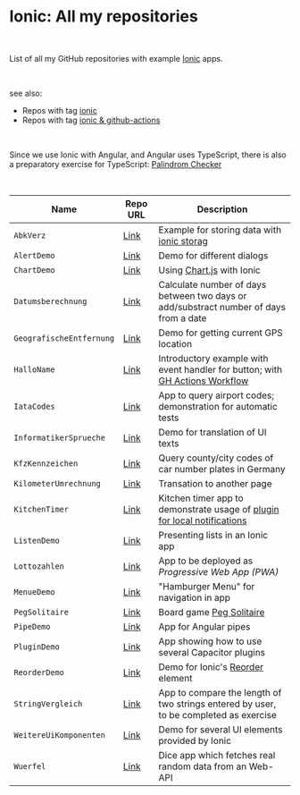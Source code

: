 # Ionic: All my repositories #

<br>

List of all my GitHub repositories with example [Ionic](https://ionicframework.com/) apps.

<br>

see also: 
* Repos with tag [ionic](https://github.com/MDecker-MobileComputing?tab=repositories&q=topic%3Aionic&type=source)
* Repos with tag [ionic & github-actions](https://github.com/MDecker-MobileComputing?tab=repositories&q=topic%3Aionic+topic%3Agithub-actions&type=source&language=&sort=)

<br>

Since we use Ionic with Angular, and Angular uses TypeScript, there is also a preparatory exercise for TypeScript: [Palindrom Checker](https://github.com/MDecker-MobileComputing/TypeScript_PalindromChecker)

<br>

| Name | Repo URL | Description |
| ---- | -------- | ----------- |
| `AbkVerz` | [Link](https://github.com/MDecker-MobileComputing/Ionic_AbkVerz) | Example for storing data with [ionic storag](https://ionicframework.com/docs/angular/storage) |
| `AlertDemo` | [Link](https://github.com/MDecker-MobileComputing/Ionic_AlertDemo) | Demo for different dialogs |
| `ChartDemo` | [Link](https://github.com/MDecker-MobileComputing/Ionic_ChartDemo) | Using [Chart.js](https://www.chartjs.org/) with Ionic |
| `Datumsberechnung` | [Link](https://github.com/MDecker-MobileComputing/Ionic_Datumsberechnung) | Calculate number of days between two days or add/substract number of days from a date |
| `GeografischeEntfernung` | [Link](https://github.com/MDecker-MobileComputing/Ionic_GeografischeEntfernung) | Demo for getting current GPS location | 
| `HalloName` | [Link](https://github.com/MDecker-MobileComputing/Ionic_HalloName) | Introductory example with event handler for button; with [GH Actions Workflow](https://github.com/MDecker-MobileComputing/Ionic_HalloName/blob/master/.github/workflows/ionic-angular-ci.yml) |
| `IataCodes` | [Link](https://github.com/MDecker-MobileComputing/Ionic_IataCodes) | App to query airport codes; demonstration for automatic tests |
| `InformatikerSprueche`| [Link](https://github.com/MDecker-MobileComputing/Ionic_InformatikerSprueche) | Demo for translation of UI texts |
| `KfzKennzeichen` | [Link](https://github.com/MDecker-MobileComputing/Ionic_KfzKennzeichen) | Query county/city codes of car number plates in Germany |
| `KilometerUmrechnung` | [Link](https://github.com/MDecker-MobileComputing/Ionic_KilometerUmrechnung) | Transation to another page |
| `KitchenTimer` | [Link](https://github.com/MDecker-MobileComputing/Ionic_KitchenTimer) | Kitchen timer app to demonstrate usage of [plugin for local notifications](https://capacitorjs.com/docs/apis/local-notifications) |
| `ListenDemo` | [Link](https://github.com/MDecker-MobileComputing/Ionic_ListenDemo) | Presenting lists in an Ionic app |
| `Lottozahlen` | [Link](https://github.com/MDecker-MobileComputing/Ionic_Lottozahlen) | App to be deployed as *Progressive Web App (PWA)* |
| `MenueDemo` | [Link](https://github.com/MDecker-MobileComputing/Ionic_MenueDemo) | "Hamburger Menu" for navigation in app|
| `PegSolitaire` | [Link](https://github.com/MDecker-MobileComputing/Ionic_PegSolitaire) | Board game [Peg Solitaire](https://en.wikipedia.org/wiki/Peg_solitaire) |
| `PipeDemo` | [Link](https://github.com/MDecker-MobileComputing/Ionic_PipesDemo) | App for Angular pipes |
| `PluginDemo` | [Link](https://github.com/MDecker-MobileComputing/Ionic_PluginDemo) | App showing how to use several Capacitor plugins |
| `ReorderDemo` | [Link](https://github.com/MDecker-MobileComputing/Ionic_Reorder) | Demo for Ionic's [Reorder](https://ionicframework.com/docs/api/reorder) element | 
| `StringVergleich` | [Link](https://github.com/MDecker-MobileComputing/Ionic_StringVergleich) | App to compare the length of two strings entered by user, to be completed as exercise |
| `WeitereUiKomponenten` | [Link](https://github.com/MDecker-MobileComputing/Ionic_WeitereUiKomponenten) | Demo for several UI elements provided by Ionic |
| `Wuerfel` | [Link](https://github.com/MDecker-MobileComputing/Ionic_Wuerfel) | Dice app which fetches real random data from an Web-API |

<br>

